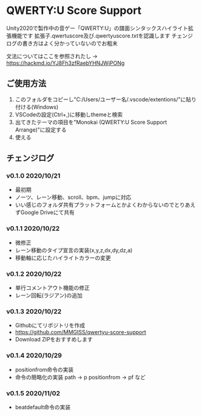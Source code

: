 # QWERTY:U Score Support

Unity2020で製作中の音ゲー「QWERTY:U」の譜面シンタックスハイライト拡張機能です
拡張子.qwertuscore及び.qwertyuscore.txtを認識します
チェンジログの書き方はよく分かっていないのでお粗末

文法についてはここを参照されたし → https://hackmd.io/YJ8Fh3zfRaebYHNJWjPONg

## ご使用方法

1. このフォルダをコピーし"C:/Users/ユーザー名/.vscode/extentions/"に貼り付ける(Windows)
2. VSCodeの設定(Ctrl+,)に移動しthemeと検索
3. 出てきたテーマの項目を"Monokai (QWERTY:U Score Support Arrange)"に設定する
4. 使える

## チェンジログ

### v0.1.0 2020/10/21

- 最初期
- ノーツ、レーン移動、scroll、bpm、jumpに対応
- いい感じのフォルダ共有プラットフォームとかよくわからないのでとりあえずGoogle Driveにて共有

### v0.1.1 2020/10/22

- 微修正
- レーン移動のタイプ宣言の実装(x,y,z,dx,dy,dz,a)
- 移動軸に応じたハイライトカラーの変更

### v0.1.2 2020/10/22

- 単行コメントアウト機能の修正
- レーン回転(ラジアン)の追加

### v0.1.3 2020/10/22

- Githubにてリポジトリを作成
- https://github.com/MMGISS/qwertyu-score-support
- Download ZIPをおすすめします

### v0.1.4 2020/10/29

- positionfrom命令の実装
- 命令の簡略化の実装
  path → p
  positionfrom → pf など

### v0.1.5 2020/11/02

- beatdefault命令の実装
